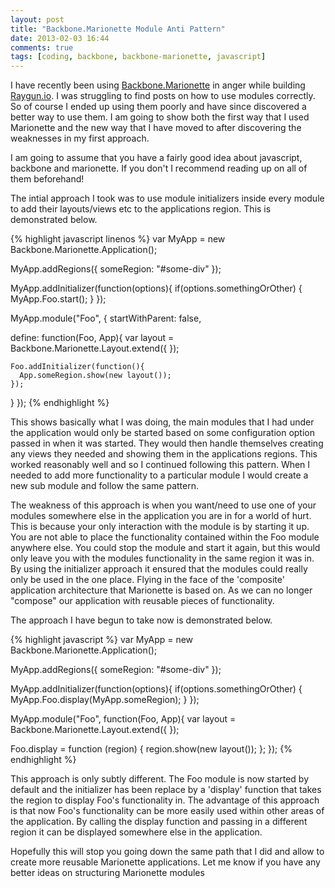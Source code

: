 ```yaml
---
layout: post
title: "Backbone.Marionette Module Anti Pattern"
date: 2013-02-03 16:44
comments: true
tags: [coding, backbone, backbone-marionette, javascript]
---
```


I have recently been using [Backbone.Marionette](http://marionettejs.com/) in anger while building [Raygun.io](http://raygun.io). I was struggling to find posts on how to use modules correctly. So of course I ended up using them poorly and have since discovered a better way to use them. I am going to show both the first way that I used Marionette and the new way that I have moved to after discovering the weaknesses in my first approach.

<!--more-->

I am going to assume that you have a fairly good idea about javascript, backbone and marionette. If you don't I recommend reading up on all of them beforehand!

The intial approach I took was to use module initializers inside every module to add their layouts/views etc to the applications region. This is demonstrated below.

{% highlight javascript linenos %}
var MyApp = new Backbone.Marionette.Application();

MyApp.addRegions({
  someRegion: "#some-div"
});

MyApp.addInitializer(function(options){
  if(options.somethingOrOther) {
    MyApp.Foo.start();
  }
});

MyApp.module("Foo", {
  startWithParent: false,

  define: function(Foo, App){
    var layout = Backbone.Marionette.Layout.extend({
    });

    Foo.addInitializer(function(){
      App.someRegion.show(new layout());
    });
  }
});
{% endhighlight %}

This shows basically what I was doing, the main modules that I had under the application would only be started based on some configuration option passed in when it was started. They would then handle themselves creating any views they needed and showing them in the applications regions. This worked reasonably well and so I continued following this pattern. When I needed to add more functionality to a particular module I would create a new sub module and follow the same pattern.

The weakness of this approach is when you want/need to use one of your modules somewhere else in the application you are in for a world of hurt. This is because your only interaction with the module is by starting it up. You are not able to place the functionality contained within the Foo module anywhere else. You could stop the module and start it again, but this would only leave you with the modules functionality in the same region it was in. By using the initializer approach it ensured that the modules could really only be used in the one place. Flying in the face of the 'composite' application architecture that Marionette is based on. As we can no longer "compose" our application with reusable pieces of functionality.

The approach I have begun to take now is demonstrated below.

{% highlight javascript %}
var MyApp = new Backbone.Marionette.Application();

MyApp.addRegions({
  someRegion: "#some-div"
});

MyApp.addInitializer(function(options){
  if(options.somethingOrOther) {
    MyApp.Foo.display(MyApp.someRegion);
  }
});

MyApp.module("Foo", function(Foo, App){
  var layout = Backbone.Marionette.Layout.extend({
  });

  Foo.display = function (region) {
    region.show(new layout());
  };
});
{% endhighlight %}

This approach is only subtly different. The Foo module is now started by default and the initializer has been replace by a 'display' function that takes the region to display Foo's functionality in. The advantage of this approach is that now Foo's functionality can be more easily used within other areas of the application. By calling the display function and passing in a different region it can be displayed somewhere else in the application.

Hopefully this will stop you going down the same path that I did and allow to create more reusable Marionette applications. Let me know if you have any better ideas on structuring Marionette modules
